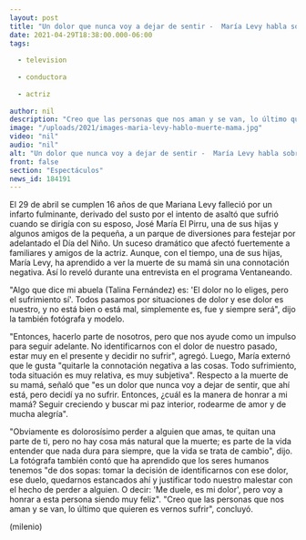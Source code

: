 ```yaml
---
layout: post
title: "Un dolor que nunca voy a dejar de sentir -  María Levy habla sobre la muerte de su mamá, Mariana Levy"
date: 2021-04-29T18:38:00.000-06:00
tags:
  
  - television
  
  - conductora
  
  - actriz
  
author: nil
description: "Creo que las personas que nos aman y se van, lo último que quieren es vernos sufrir, dijo la fotógrafa y modelo durante una entrevista con 'Ventaneando'. "
image: "/uploads/2021/images-maria-levy-hablo-muerte-mama.jpg"
video: "nil"
audio: "nil"
alt: "Un dolor que nunca voy a dejar de sentir -  María Levy habla sobre la muerte de su mamá, Mariana Levy"
front: false
section: "Espectáculos"
news_id: 184191
---
```


El 29 de abril se cumplen 16 años de que Mariana Levy falleció por un infarto fulminante, derivado del susto por el intento de asaltó que sufrió cuando se dirigía con su esposo, José María El Pirru, una de sus hijas y algunos amigos de la pequeña, a un parque de diversiones para festejar por adelantado el Día del Niño.  Un suceso dramático que afectó fuertemente a familiares y amigos de la actriz. Aunque, con el tiempo, una de sus hijas, María Levy, ha aprendido a ver la muerte de su mamá sin una connotación negativa. Así lo reveló durante una entrevista en el programa Ventaneando. 

"Algo que dice mi abuela (Talina Fernández) es: 'El dolor no lo eliges, pero el sufrimiento sí'. Todos pasamos por situaciones de dolor y ese dolor es nuestro, y no está bien o está mal, simplemente es, fue y siempre será", dijo la también fotógrafa y modelo. 

"Entonces, hacerlo parte de nosotros, pero que nos ayude como un impulso para seguir adelante. No identificarnos con el dolor de nuestro pasado, estar muy en el presente y decidir no sufrir", agregó. Luego, María externó que le gusta "quitarle la connotación negativa a las cosas. Todo sufrimiento, toda situación es muy relativa, es muy subjetiva". Respecto a la muerte de su mamá, señaló que "es un dolor que nunca voy a dejar de sentir, que ahí está, pero decidí ya no sufrir. Entonces, ¿cuál es la manera de honrar a mi mamá? Seguir creciendo y buscar mi paz interior, rodearme de amor y de mucha alegría". 

"Obviamente es dolorosísimo perder a alguien que amas, te quitan una parte de ti, pero no hay cosa más natural que la muerte; es parte de la vida entender que nada dura para siempre, que la vida se trata de cambio", dijo. La fotógrafa también contó que ha aprendido que los seres humanos tenemos "de dos sopas: tomar la decisión de identificarnos con ese dolor, ese duelo, quedarnos estancados ahí y justificar todo nuestro malestar con el hecho de perder a alguien. O decir: 'Me duele, es mi dolor', pero voy a honrar a esta persona siendo muy feliz". 
"Creo que las personas que nos aman y se van, lo último que quieren es vernos sufrir", concluyó.  

(milenio)